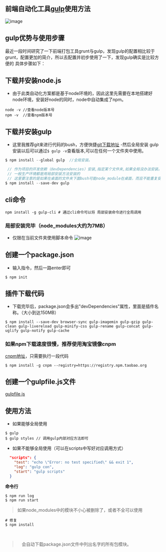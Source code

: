 ## 前端自动化工具[gulp](http://www.gulpjs.com.cn/)使用方法
![image](https://cloud.githubusercontent.com/assets/18028533/20460560/bef82c04-af21-11e6-9827-b891425d7f8c.png)

## gulp优势与使用步骤
最近一段时间研究了一下前端打包工具grunt与gulp，发现gulp的配置相比较于grunt，配置更加的简介，所以去配置并初步使用了一下，发现gulp确实是比较方便的
具体步骤如下：
## 下载并安装node.js
- 由于此类自动化方案都是基于node环境的，因此这里先需要在本地搭建好node环境，安装好node的同时，node中自动集成了npm。
```
node -v //查看node版本号
npm -v  //查看npm版本号
```
## 下载并安装gulp
- 这里我推荐git来进行代码的bush，方便快捷[git下载地址](https://git-scm.com/downloads)
-然后全局安装 gulp安装以后可以通过`$ gulp -v`查看版本,可以在任何一个文件夹中使用。
```c
$ npm install --global gulp  //全局安装。

 // 作为项目的开发依赖（devDependencies）安装,指定某个文件夹,如果全局没办法安装。
 // 一般生产环境都是用局部安装方法安装的
 // 这里要注意的是如果在桌面的文件夹下面bush可能node_module在桌面，而且不能重复安装
$ npm install --save-dev gulp 
```
## cli命令
```
npm install -g gulp-cli # 通过cli命令可以将 局部安装命令进行全局调用
```
### 局部安装完毕（node_modules大约为7MB）
- 仅限在当前文件夹使用脚本命令
![image](https://cloud.githubusercontent.com/assets/18028533/20479491/60b49f44-b019-11e6-8dd1-072a57b94ecf.png)

## 创建一个package.json
- 输入指令，然后一路enter即可
```git
$ npm init
```

## 插件下载代码 
- 下载完毕后，package.json会多出"devDependencies"属性，里面是插件名称。（大小到达150MB）
```
$ npm install --save-dev browser-sync gulp-imagemin gulp-gzip gulp-clean gulp-livereload gulp-minify-css gulp-rename gulp-concat gulp-uglify gulp-notify gulp-cache

```
### 如果npm下载速度很慢，推荐使用淘宝镜像cnpm
[cnpm地址](https://npm.taobao.org/)，只需要执行一段代码
```
$ npm install -g cnpm --registry=https://registry.npm.taobao.org
```
## 创建一个gulpfile.js文件
[gulpfile.js](https://github.com/Kelichao/gulp/blob/master/gulpfile.js)

## 使用方法
- 如果能够全局使用
```
$ gulp
$ gulp styles // 调用gulp内部对应方法即可
```

- 如果不能够全局使用（可以在scripts中写好对应调用方式）
```json
  "scripts": {
    "test": "echo \"Error: no test specified\" && exit 1",
    "log": "gulp con",
    "start": "gulp scripts"
  }
```
**命令行**
```
$ npm run log
$ npm run start
```

> 如果node_modules中的模块不小心被删除了，或者不全可以使用
    
    # 修复
    $ npm install
    
    
>　会自动下载package.json文件中列出名字的所有包模块。
